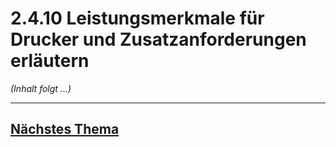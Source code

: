 # 2.4.10 Leistungsmerkmale für Drucker und Zusatzanforderungen erläutern

*(Inhalt folgt ...)*


---

## [Nächstes Thema](./2.4.11_Netzwerkkomponenten_beschreiben_und_unterscheiden.md)